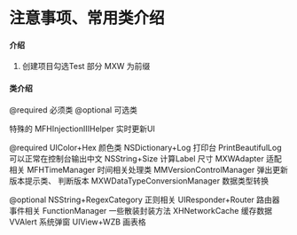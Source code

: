 # 注意事项、常用类介绍

#### 介绍

1. 创建项目勾选Test 部分
MXW 为前缀





#### 类介绍
@required 必须类    @optional  可选类

特殊的
MFHInjectionIIIHelper    实时更新UI


@required
 UIColor+Hex        颜色类
NSDictionary+Log        打印台
PrintBeautifulLog       可以正常在控制台输出中文
 NSString+Size      计算Label 尺寸
 MXWAdapter      适配相关
 MFHTimeManager     时间相关处理类
 MMVersionControlManager   弹出更新版本提示类、 判断版本
 MXWDataTypeConversionManager    数据类型转换
 
 

@optional
NSString+RegexCategory      正则相关
UIResponder+Router      路由器 事件相关
FunctionManager         一些散装封装方法
XHNetworkCache   缓存数据
VVAlert     系统弹窗
UIView+WZB   画表格
